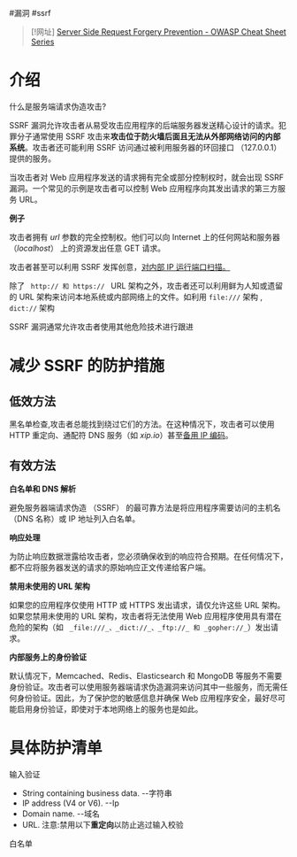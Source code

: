 #漏洞 #ssrf

> [!网址]
> [Server Side Request Forgery Prevention - OWASP Cheat Sheet Series](https://cheatsheetseries.owasp.org/cheatsheets/Server_Side_Request_Forgery_Prevention_Cheat_Sheet.html)
> 

# 介绍

什么是服务端请求伪造攻击?

SSRF 漏洞允许攻击者从易受攻击应用程序的后端服务器发送精心设计的请求。犯罪分子通常使用 SSRF 攻击来**攻击位于防火墙后面且无法从外部网络访问的内部系统**。攻击者还可能利用 SSRF 访问通过被利用服务器的环回接口 （127.0.0.1） 提供的服务。

当攻击者对 Web 应用程序发送的请求拥有完全或部分控制权时，就会出现 SSRF 漏洞。一个常见的示例是攻击者可以控制 Web 应用程序向其发出请求的第三方服务 URL。

**例子**

攻击者拥有 _url_ 参数的完全控制权。他们可以向 Internet 上的任何网站和服务器 （_localhost_） 上的资源发出任意 GET 请求。

攻击者甚至可以利用 SSRF 发挥创意，[对内部 IP 运行端口扫描。](https://www.acunetix.com/blog/articles/ssrf-vulnerability-used-to-scan-the-web-servers-network/)

除了 ` http:// 和 https:// ` URL 架构之外，攻击者还可以利用鲜为人知或遗留的 URL 架构来访问本地系统或内部网络上的文件。如利用 `file:///` 架构 , `dict://` 架构

SSRF 漏洞通常允许攻击者使用其他危险技术进行跟进

# 减少 SSRF 的防护措施

## 低效方法

黑名单检查,攻击者总能找到绕过它们的方法。在这种情况下，攻击者可以使用 HTTP 重定向、通配符 DNS 服务（如 _xip.io_）甚至[备用 IP 编码](http://www.pc-help.org/obscure.htm)。

## 有效方法

**白名单和 DNS 解析**

避免服务器端请求伪造 （SSRF） 的最可靠方法是将应用程序需要访问的主机名（DNS 名称）或 IP 地址列入白名单。

**响应处理**

为防止响应数据泄露给攻击者，您必须确保收到的响应符合预期。在任何情况下，都不应将服务器发送的请求的原始响应正文传递给客户端。

**禁用未使用的 URL 架构**

如果您的应用程序仅使用 HTTP 或 HTTPS 发出请求，请仅允许这些 URL 架构。如果您禁用未使用的 URL 架构，攻击者将无法使用 Web 应用程序使用具有潜在危险的架构（如 ` _file:///_、_dict://_、_ftp://_ 和 _gopher://_`）发出请求。

**内部服务上的身份验证**

默认情况下，Memcached、Redis、Elasticsearch 和 MongoDB 等服务不需要身份验证。攻击者可以使用服务器端请求伪造漏洞来访问其中一些服务，而无需任何身份验证。因此，为了保护您的敏感信息并确保 Web 应用程序安全，最好尽可能启用身份验证，即使对于本地网络上的服务也是如此。

# 具体防护清单

输入验证
- String containing business data. --字符串
- IP address (V4 or V6). --Ip
- Domain name. --域名
- URL. 
注意:禁用以下**重定向**以防止逃过输入校验

白名单